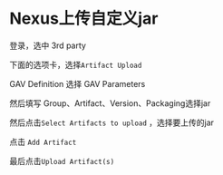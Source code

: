# Nexus上传自定义jar

登录，选中 3rd party 

下面的选项卡，选择`Artifact Upload`

GAV Definition 选择 GAV Parameters

然后填写 Group、Artifact、Version、Packaging选择jar

然后点击`Select Artifacts to upload` ，选择要上传的jar

点击 `Add Artifact`

最后点击`Upload Artifact(s)`